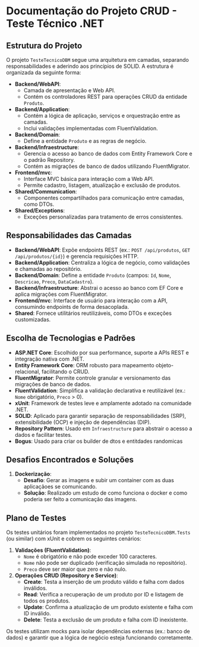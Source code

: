 # Documentação do Projeto CRUD - Teste Técnico .NET

## Estrutura do Projeto
O projeto `TesteTecnicoDBM` segue uma arquitetura em camadas, separando responsabilidades e aderindo aos princípios de SOLID. A estrutura é organizada da seguinte forma:

- **Backend/WebAPI**:
  - Camada de apresentação e Web API.
  - Contém os controladores REST para operações CRUD da entidade `Produto`.
- **Backend/Application**:
  - Contém a lógica de aplicação, serviços e orquestração entre as camadas.
  - Inclui validações implementadas com FluentValidation.
- **Backend/Domain**:
  - Define a entidade `Produto` e as regras de negócio.
- **Backend/Infraestructure**:
  - Gerencia o acesso ao banco de dados com Entity Framework Core e o padrão Repository.
  - Contém as migrações de banco de dados utilizando FluentMigrator.
- **Frontend/mvc**:
  - Interface MVC básica para interação com a Web API.
  - Permite cadastro, listagem, atualização e exclusão de produtos.
- **Shared/Communication**:
  - Componentes compartilhados para comunicação entre camadas, como DTOs.
- **Shared/Exceptions**:
  - Exceções personalizadas para tratamento de erros consistentes.

## Responsabilidades das Camadas
- **Backend/WebAPI**: Expõe endpoints REST (ex.: `POST /api/produtos`, `GET /api/produtos/{id}`) e gerencia requisições HTTP.
- **Backend/Application**: Centraliza a lógica de negócio, como validações e chamadas ao repositório.
- **Backend/Domain**: Define a entidade `Produto` (campos: `Id`, `Nome`, `Descricao`, `Preco`, `DataCadastro`).
- **Backend/Infraestructure**: Abstrai o acesso ao banco com EF Core e aplica migrações com FluentMigrator.
- **Frontend/mvc**: Interface de usuário para interação com a API, consumindo endpoints de forma desacoplada.
- **Shared**: Fornece utilitários reutilizáveis, como DTOs e exceções customizadas.

## Escolha de Tecnologias e Padrões
- **ASP.NET Core**: Escolhido por sua performance, suporte a APIs REST e integração nativa com .NET.
- **Entity Framework Core**: ORM robusto para mapeamento objeto-relacional, facilitando o CRUD.
- **FluentMigrator**: Permite controle granular e versionamento das migrações de banco de dados.
- **FluentValidation**: Simplifica a validação declarativa e reutilizável (ex.: `Nome` obrigatório, `Preco` > 0).
- **xUnit**: Framework de testes leve e amplamente adotado na comunidade .NET.
- **SOLID**: Aplicado para garantir separação de responsabilidades (SRP), extensibilidade (OCP) e injeção de dependências (DIP).
- **Repository Pattern**: Usado em `Infraestructure` para abstrair o acesso a dados e facilitar testes.
- **Bogus**: Usado para criar os builder de dtos e entitdades randomicas

## Desafios Encontrados e Soluções
1. **Dockerização**:
   - **Desafio**: Gerar as imagens e subir um container com as duas aplicaçãoes se comunicando.
   - **Solução**: Realizado um estudo de como funciona o docker e como poderia ser feito a comunicação das imagens.

## Plano de Testes
Os testes unitários foram implementados no projeto `TesteTecnicoDBM.Tests` (ou similar) com xUnit e cobrem os seguintes cenários:

1. **Validações (FluentValidation)**:
   - `Nome` é obrigatório e não pode exceder 100 caracteres.
   - `Nome` não pode ser duplicado (verificação simulada no repositório).
   - `Preco` deve ser maior que zero e não nulo.
2. **Operações CRUD (Repository e Service)**:
   - **Create**: Testa a inserção de um produto válido e falha com dados inválidos.
   - **Read**: Verifica a recuperação de um produto por ID e listagem de todos os produtos.
   - **Update**: Confirma a atualização de um produto existente e falha com ID inválido.
   - **Delete**: Testa a exclusão de um produto e falha com ID inexistente.

Os testes utilizam mocks para isolar dependências externas (ex.: banco de dados) e garantir que a lógica de negócio esteja funcionando corretamente.